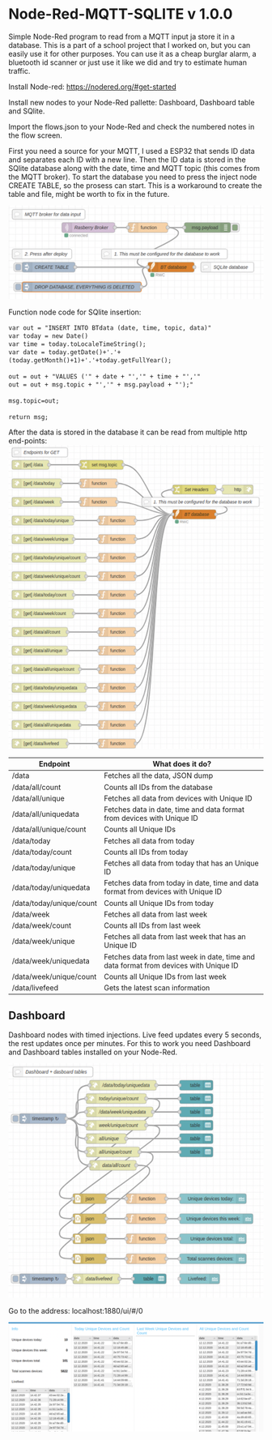 # Node-Red-MQTT-SQLITE v 1.0.0
Simple Node-Red program to read from a MQTT input ja store it in a database. This is a part of a school project that I worked on, but you can easily use it for other purposes. You can use it as a cheap burglar alarm, a bluetooth id scanner or just use it like we did and try to estimate human traffic.

Install Node-red: https://nodered.org/#get-started

Install new nodes to your Node-Red pallette: Dashboard, Dashboard table and SQlite.

Import the flows.json to your Node-Red and check the numbered notes in the flow screen.

First you need a source for your MQTT, I used a ESP32 that sends ID data and separates each ID with a new line. Then the ID data is stored in the SQlite database along with the date, time and MQTT topic (this comes from the MQTT broker). To start the database you need to press the inject node CREATE TABLE, so the prosess can start. This is a workaround to create the table and file, might be worth to fix in the future.

![alt text](https://github.com/MarcoBrandt/Node-Red-MQTT-SQLITE/blob/main/images/Screenshot%202020-12-12%20at%2014.29.16.png)

Function node code for SQlite insertion:
``` 
var out = "INSERT INTO BTdata (date, time, topic, data)"
var today = new Date()
var time = today.toLocaleTimeString();
var date = today.getDate()+'.'+(today.getMonth()+1)+'.'+today.getFullYear();

out = out + "VALUES ('" + date + "','" + time + "','" 
out = out + msg.topic + "','" + msg.payload + "');"
    
msg.topic=out;

return msg;
```

After the data is stored in the database it can be read from multiple http end-points:
![alt text](https://github.com/MarcoBrandt/Node-Red-MQTT-SQLITE/blob/main/images/Screenshot%202020-12-12%20at%2014.31.16.png)


Endpoint | What does it do?
------------ | -------------
/data | Fetches all the data, JSON dump
/data/all/count | Counts all IDs from the database
/data/all/unique | Fetches all data from devices with Unique ID
/data/all/uniquedata |  Fetches data in date, time and data format from devices with Unique ID
/data/all/unique/count | Counts all Unique IDs
/data/today |  Fetches all data from today
/data/today/count | Counts all IDs from today
/data/today/unique | Fetches all data from today that has an Unique ID
/data/today/uniquedata | Fetches data from today in date, time and data format from devices with Unique ID 
/data/today/unique/count | Counts all Unique IDs from today
/data/week | Fetches all data from last week
/data/week/count | Counts all IDs from last week
/data/week/unique | Fetches all data from last week that has an Unique ID
/data/week/uniquedata | Fetches data from last week in date, time and data format from devices with Unique ID
/data/week/unique/count | Counts all Unique IDs from last week
/data/livefeed | Gets the latest scan information

## Dashboard

Dashboard nodes with timed injections. Live feed updates every 5 seconds, the rest updates once per minutes. For this to work you need Dashboard and Dashboard tables installed on your Node-Red.

![alt text](https://github.com/MarcoBrandt/Node-Red-MQTT-SQLITE/blob/main/images/Screenshot%202020-12-12%20at%2014.32.05.png)

Go to the address: localhost:1880/ui/#/0

![alt text](https://github.com/MarcoBrandt/Node-Red-MQTT-SQLITE/blob/main/images/Screenshot%202020-12-12%20at%2014.42.50.png)


